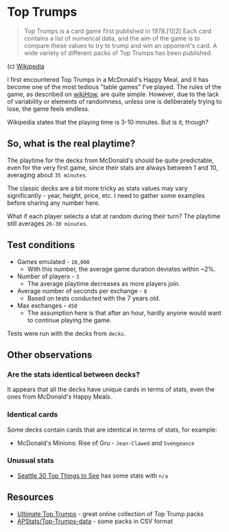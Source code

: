 # Top Trumps

> Top Trumps is a card game first published in 1978.[1][2] Each card contains a list of numerical data, and the aim of the game is to compare these values to try to trump and win an opponent's card. A wide variety of different packs of Top Trumps has been published.

(c) [Wikipedia](https://en.wikipedia.org/wiki/Top_Trumps)

I first encountered Top Trumps in a McDonald's Happy Meal, and it has become one of the most tedious "table games" I've played. The rules of the game, as described on [wikiHow](https://www.wikihow.com/Play-Top-Trumps), are quite simple. However, due to the lack of variability or elements of randomness, unless one is deliberately trying to lose, the game feels endless.

Wikipedia states that the playing time is 3-10 minutes. But is it, though?

## So, what is the real playtime?

The playtime for the decks from McDonald's should be quite predictable, even for the very first game, since their stats are always between 1 and 10, averaging about `35 minutes`.

The classic decks are a bit more tricky as stats values may vary significantly - year, height, price, etc. I need to gather some examples before sharing any number here.

What if each player selects a stat at random during their turn? The playtime still averages `26-30 minutes`.

## Test conditions

* Games emulated - `10,000`
  * With this number, the average game duration deviates within ~2%.
* Number of players - `3`
  * The average playtime decreases as more players join.
* Average number of seconds per exchange - `8`
  * Based on tests conducted with the 7 years old.
* Max exchanges - `450`
  * The assumption here is that after an hour, hardly anyone would want to continue playing the game.

Tests were run with the decks from `decks`.

## Other observations

### Are the stats identical between decks?

It appears that all the decks have unique cards in terms of stats, even the ones from McDonald's Happy Meals.

### Identical cards

Some decks contain cards that are identical in terms of stats, for example:
* McDonald's Minions: Rise of Gru - `Jean-Clawed` and `Svengeance`

### Unusual stats

* [Seattle 30 Top Things to See](https://ultimate-top-trumps.co.uk/usa/winning_moves/winning_moves/seattle_30_things_to_see.html) has some stats with `n/a` 

## Resources

* [Ultimate Top Trumps](https://ultimate-top-trumps.co.uk/) - great online collection of Top Trump packs
* [APStats/Top-Trumps-data](https://github.com/APStats/Top-Trumps-data/tree/master) - some packs in CSV format